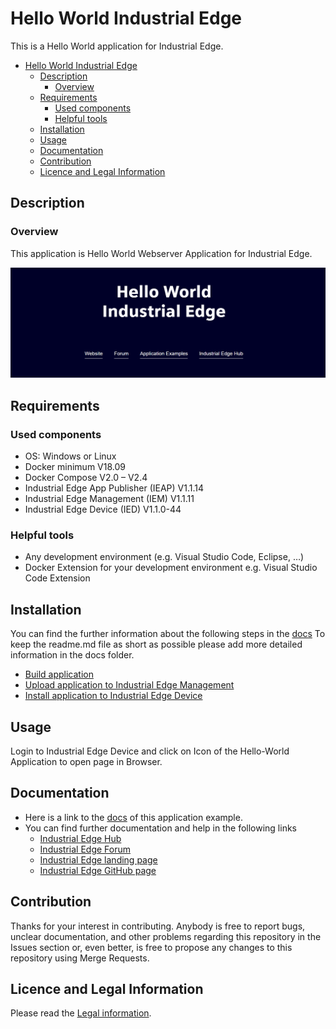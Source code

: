 # Hello World Industrial Edge

This is a Hello World application for Industrial Edge. 

- [Hello World Industrial Edge](#hello-world-industrial-edge)
  - [Description](#description)
    - [Overview](#overview)
  - [Requirements](#requirements)
    - [Used components](#used-components)
    - [Helpful tools](#helpful-tools)
  - [Installation](#installation)
  - [Usage](#usage)
  - [Documentation](#documentation)
  - [Contribution](#contribution)
  - [Licence and Legal Information](#licence-and-legal-information)

## Description

### Overview

This application is Hello World Webserver Application for Industrial Edge.

![overview](docs/graphics/hello-world.png)

## Requirements

### Used components

- OS: Windows or Linux
- Docker minimum V18.09
- Docker Compose V2.0 – V2.4
- Industrial Edge App Publisher (IEAP) V1.1.14
- Industrial Edge Management (IEM) V1.1.11
- Industrial Edge Device (IED) V1.1.0-44

### Helpful tools
- Any development environment (e.g. Visual Studio Code, Eclipse, …)
- Docker Extension for your development environment e.g. Visual Studio Code Extension 


## Installation

You can find the further information about the following steps in the [docs](./docs)
To keep the readme.md file as short as possible please add more detailed information in the docs folder.

- [Build application](docs/installation.md#build-application)
- [Upload application to Industrial Edge Management](docs/installation.md#upload-application-to-industrial-edge-management)
- [Install application to Industrial Edge Device](docs/installation.md#install-application-on-industrial-edge-device)


## Usage

Login to Industrial Edge Device and click on Icon of the Hello-World Application to open page in Browser.

## Documentation
 
- Here is a link to the [docs](docs/) of this application example.
- You can find further documentation and help in the following links
  - [Industrial Edge Hub](https://iehub.eu1.edge.siemens.cloud/#/documentation)
  - [Industrial Edge Forum](https://www.siemens.com/industrial-edge-forum)
  - [Industrial Edge landing page](https://new.siemens.com/global/en/products/automation/topic-areas/industrial-edge/simatic-edge.html)
  - [Industrial Edge GitHub page](https://github.com/industrial-edge)
  
## Contribution

Thanks for your interest in contributing. Anybody is free to report bugs, unclear documentation, and other problems regarding this repository in the Issues section or, even better, is free to propose any changes to this repository using Merge Requests.

## Licence and Legal Information

Please read the [Legal information](LICENSE.md).
